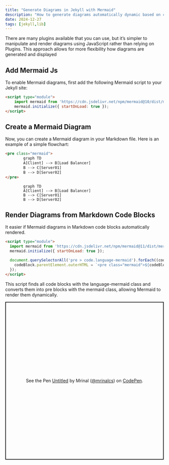 ```yaml
---
title: "Generate Diagrams in Jekyll with Mermaid"
description: "How to generate diagrams automatically dynamic based on codeblock in Jekyll using Mermaid, a JavaScript-based diagramming and charting tool."
date: 2024-12-27
tags: [jekyll,lib]
---
```


There are many plugins available that you can use, but it’s simpler to manipulate and render diagrams using JavaScript rather than relying on Plugins. This approach allows for more flexibility how diagrams are generated and displayed

## Add Mermaid Js
To enable Mermaid diagrams, first add the following Mermaid script to your Jekyll site:

```html
<script type="module">
    import mermaid from 'https://cdn.jsdelivr.net/npm/mermaid@10/dist/mermaid.esm.min.mjs';
    mermaid.initialize({ startOnLoad: true });
</script>
```

## Create a Mermaid Diagram

Now, you can create a Mermaid diagram in your Markdown file. Here is an example of a simple flowchart:

```html
<pre class="mermaid">
        graph TD
        A[Client] --> B[Load Balancer]
        B --> C[Server01]
        B --> D[Server02]
</pre>
```

```mermaid
        graph TD
        A[Client] --> B[Load Balancer]
        B --> C[Server01]
        B --> D[Server02]
```
 

## Render Diagrams from Markdown Code Blocks
It easier if Mermaid diagrams in Markdown code blocks  automatically rendered.

```html
<script type="module">
  import mermaid from 'https://cdn.jsdelivr.net/npm/mermaid@11/dist/mermaid.esm.min.mjs';
  mermaid.initialize({ startOnLoad: true });

  document.querySelectorAll('pre > code.language-mermaid').forEach((codeBlock) => {
    codeBlock.parentElement.outerHTML = `<pre class="mermaid">${codeBlock.textContent}</pre>`;
  });
</script>
```
This script finds all code blocks with the language-mermaid class and converts them into pre blocks with the mermaid class, allowing Mermaid to render them dynamically.

<p class="codepen" data-height="500" data-slug-hash="jENLVYR" data-pen-title="Untitled" data-user="mrinalcs" style="height: 500px; box-sizing: border-box; display: flex; align-items: center; justify-content: center; border: 2px solid; margin: 1em 0; padding: 1em;">
  <span>See the Pen <a href="https://codepen.io/mrinalcs/pen/jENLVYR">
  Untitled</a> by Mrinal (<a href="https://codepen.io/mrinalcs">@mrinalcs</a>)
  on <a href="https://codepen.io">CodePen</a>.</span>
</p>
<script async src="https://public.codepenassets.com/embed/index.js"></script>
